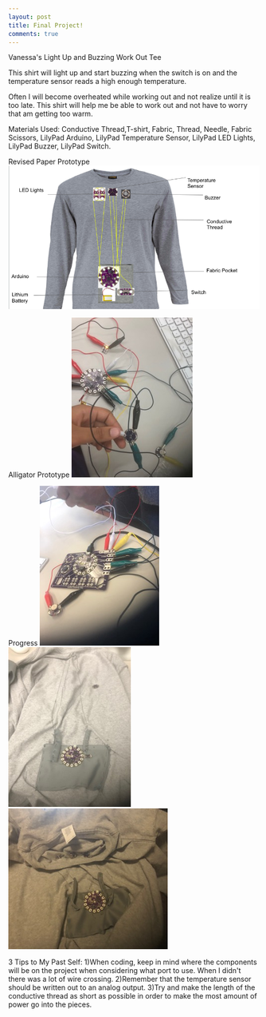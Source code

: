 ```yaml
---
layout: post 
title: Final Project!
comments: true
---
```

Vanessa's Light Up and Buzzing Work Out Tee

This shirt will light up and start buzzing when the switch is on and the temperature sensor reads a high enough temperature.  

Often I will become overheated while working out and not realize until it is too late. This shirt will help me be able to work out and not have to worry that am getting too warm. 

Materials Used: Conductive Thread,T-shirt, Fabric, Thread, Needle, Fabric Scissors, LilyPad Arduino, LilyPad Temperature Sensor, LilyPad LED Lights, LilyPad Buzzer, LilyPad Switch.

Revised Paper Prototype
![](/img/PaperPro.png)


Alligator Prototype
![](/img/AllPrototype.jpg)


Progress
![](/img/Progress1.jpg)
![](/img/Progress2.jpg)
![](/img/Progress3.jpg)

3 Tips to My Past Self:
1)When coding, keep in mind where the components will be on the project when considering what port to use. When I didn't there was a lot of wire crossing. 
2)Remember that the temperature sensor should be written out to an analog output. 
3)Try and make the length of the conductive thread as short as possible in order to make the most amount of power go into the pieces. 

